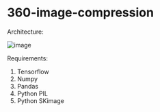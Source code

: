 # 360-image-compression

Architecture:

![image](https://user-images.githubusercontent.com/52626643/130815272-5eb5c339-7eb0-4bc9-986d-ea7fcb8349e1.png)


Requirements:
1. Tensorflow
2. Numpy
3. Pandas
4. Python PIL
5. Python SKimage
